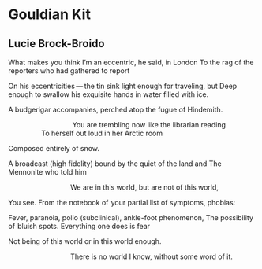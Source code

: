 # Gouldian Kit
## Lucie Brock-Broido
What makes you think I’m an eccentric, he said, in London
To the rag of the reporters who had gathered to report

On his eccentricities — the tin sink light enough for traveling, but
Deep enough to swallow his exquisite hands in water filled with ice.

A budgerigar accompanies, perched atop the fugue of Hindemith.

                                 You are trembling now like the librarian
reading
                                 To herself out loud in her Arctic room

Composed entirely of snow.

A broadcast (high fidelity) bound by the quiet of the land and
The Mennonite who told him

                                We are in this world, but are not of this
world,

You see. From the notebook of  your partial list of symptoms, phobias:

Fever, paranoia, polio (subclinical), ankle-foot phenomenon,
The possibility of  bluish spots. Everything one does is fear

Not being of this world or in this world enough.

                                There is no world I know, without some word of
it.